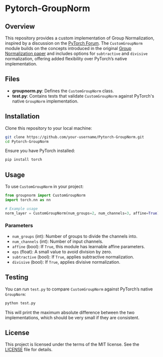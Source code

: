 # Pytorch-GroupNorm

## Overview

This repository provides a custom implementation of Group Normalization, inspired by a discussion on the [PyTorch Forum](https://discuss.pytorch.org/t/reproducing-groupnorm-running-mean-var/174846). The `CustomGroupNorm` module builds on the concepts introduced in the original [Group Normalization paper](https://arxiv.org/pdf/1803.08494.pdf) and includes options for `subtractive` and `divisive` normalization, offering added flexibility over PyTorch’s native implementation.

## Files

- **groupnorm.py**: Defines the `CustomGroupNorm` class.
- **test.py**: Contains tests that validate `CustomGroupNorm` against PyTorch's native `GroupNorm` implementation.

## Installation

Clone this repository to your local machine:

```bash
git clone https://github.com/your-username/Pytorch-GroupNorm.git
cd Pytorch-GroupNorm
```

Ensure you have PyTorch installed:

```bash
pip install torch
```

## Usage

To use `CustomGroupNorm` in your project:

```python
from groupnorm import CustomGroupNorm
import torch.nn as nn

# Example usage
norm_layer = CustomGroupNorm(num_groups=2, num_channels=3, affine=True)
```

### Parameters

- `num_groups` (int): Number of groups to divide the channels into.
- `num_channels` (int): Number of input channels.
- `affine` (bool): If `True`, this module has learnable affine parameters.
- `eps` (float): A small value to avoid division by zero.
- `subtractive` (bool): If `True`, applies subtractive normalization.
- `divisive` (bool): If `True`, applies divisive normalization.

## Testing

You can run `test.py` to compare `CustomGroupNorm` against PyTorch’s native `GroupNorm`:

```bash
python test.py
```

This will print the maximum absolute difference between the two implementations, which should be very small if they are consistent.

## License

This project is licensed under the terms of the MIT license. See the [LICENSE](LICENSE) file for details.
